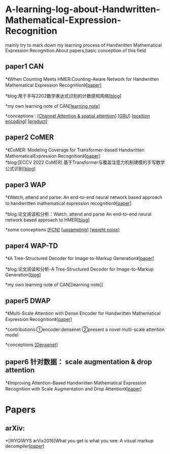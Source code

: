 # A-learning-log-about-Handwritten-Mathematical-Expression-Recognition
  mainly try to mark down my learning process of Handwritten Mathematical Expression Recognition.About papers,basic conception of this field
## paper1 CAN
*《When Counting Meets HMER:Counting-Aware Network for Handwritten Mathematical Expression Recognition》[[paper]](https://arxiv.org/abs/2207.11463)

*blog:用于手写2202数学表达式识别的计数感知网络[[blog]](https://zhuanlan.zhihu.com/p/546590327)

*my own learning note of CAN[[learning note]](https://view.officeapps.live.com/op/view.aspx?src=https%3A%2F%2Fraw.githubusercontent.com%2FHryxyhe%2FA-learning-log-about-Handwritten-Mathematical-Expression-Recognition%2Fmaster%2Fmy%2520learning%2520note%2FCAN.docx&wdOrigin=BROWSELINK)

*conceptions : [[Channel Attention & spatial attention]](https://blog.csdn.net/qq_42194397/article/details/122556066?spm=1001.2101.3001.6650.18&utm_medium=distribute.pc_relevant.none-task-blog-2~default~BlogCommendFromBaidu~Rate-18-122556066-blog-120884524.235%5Ev38%5Epc_relevant_anti_vip_base&depth_1-utm_source=dis) [[GRU]](https://zhuanlan.zhihu.com/p/32481747) 
[[position encoding]](https://zhuanlan.zhihu.com/p/121126531) [[product]](https://blog.csdn.net/oldlybaby/article/details/108307712) 

## paper2 CoMER
*《CoMER: Modeling Coverage for Transformer-based Handwritten MathematicalExpression Recognition》[[paper]](https://arxiv.org/abs/2207.04410)\
*blog:[ECCV 2022 CoMER] 基于Transformer与覆盖注意力机制建模的手写数学公式识别[[blog]](https://blog.csdn.net/moxibingdao/article/details/127644505)

## paper3 WAP
*《Watch, attend and parse: An end-to-end neural network based approach to handwritten mathematical expression recognition》[[paper]](https://www.sciencedirect.com/science/article/pii/S0031320317302376)

*blog:论文阅读和分析：Watch, attend and parse An end-to-end neural network based approach to HMER[[blog]](https://blog.csdn.net/KPer_Yang/article/details/129483137)

*some conceptions [[FCN]](https://zhuanlan.zhihu.com/p/30195134)  [[upsampling]](https://blog.csdn.net/qq_37344125/article/details/108717647) [[weight noise]](https://blog.csdn.net/Marslicy/article/details/124311818?ops_request_misc=%257B%2522request%255Fid%2522%253A%2522168837172516800184198252%2522%252C%2522scm%2522%253A%252220140713.130102334..%2522%257D&request_id=168837172516800184198252&biz_id=0&utm_medium=distribute.pc_search_result.none-task-blog-2~all~sobaiduend~default-1-124311818-null-null.142^v88^control_2,239^v2^insert_chatgpt&utm_term=%E6%9D%83%E9%87%8D%E5%99%AA%E5%A3%B0&spm=1018.2226.3001.4187)

## paper4 WAP-TD
*《A Tree-Structured Decoder for Image-to-Markup Generation》[[paper]](http://staff.ustc.edu.cn/~jundu/Publications/publications/jianshu-icml2020.pdf)

*blog:论文阅读和分析-A Tree-Structured Decoder for Image-to-Markup Generation[[blog]](https://blog.csdn.net/KPer_Yang/article/details/129461513)

*my own learning note of CAN[[learning note]]

## paper5 DWAP
*《Multi-Scale Attention with Dense Encoder for Handwritten Mathematical Expression Recognition》[[paper]](https://ieeexplore.ieee.org/document/8546031)

*contributions:①encoder:densenet      ②present a novel multi-scale attention model

*conceptions [[Densenet]](https://zhuanlan.zhihu.com/p/37189203)

## paper6 针对数据： scale augmentation & drop attention
*《Improving Attention-Based Handwritten Mathematical Expression Recognition with Scale Augmentation and Drop Attention》[[paper]](https://ieeexplore.ieee.org/abstract/document/9257765)


# Papers
## arXiv:
  *[WYGIWYS arVix2016]What you get is what you  see: A visual markup decompiler[[paper]](https://arxiv.org/abs/1609.04938v1)
